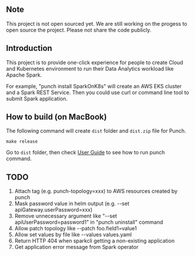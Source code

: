 ## Note

This project is not open sourced yet. We are still working on the progess to open source the project. Please not share the code publicly.

## Introduction

This project is to provide one-click experience for people to create Cloud and Kubernetes environment to run their Data Analytics workload
like Apache Spark.

For example, "punch install SparkOnK8s" will create an AWS EKS cluster and a Spark REST Service. Then you could use curl or command line tool
to submit Spark application.

## How to build (on MacBook)

The following command will create `dist` folder and `dist.zip` file for Punch.

```
make release
```

Go to `dist` folder, then check [User Guide](UserGuide.md) to see how to run punch command.

## TODO

1. Attach tag (e.g. punch-topology=xxx) to AWS resources created by punch
2. Mask password value in helm output (e.g. --set apiGateway.userPassword=xxx)
3. Remove unnecessary argument like "--set apiUserPassword=password1" in "punch uninstall" command
4. Allow patch topology like --patch foo.field1=value1
5. Allow set values by file like --values values.yaml
6. Return HTTP 404 when sparkcli getting a non-existing application
7. Get application error message from Spark operator

